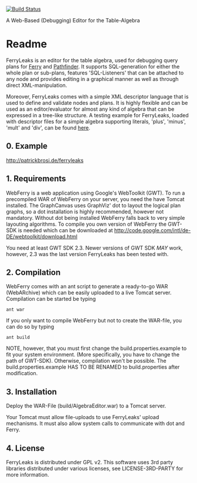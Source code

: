 [![Build Status](https://travis-ci.org/patrickbr/ferryleaks.svg?branch=master)](https://travis-ci.org/patrickbr/ferryleaks)

A Web-Based (Debugging) Editor for the Table-Algebra

# Readme #

FerryLeaks is an editor for the table algebra, used for debugging query plans for [Ferry](http://db.inf.uni-tuebingen.de/projects/Ferry.html) and [Pathfinder](http://db.inf.uni-tuebingen.de/projects/Pathfinder.html). It supports SQL-generation for either the whole plan or sub-plans, features 'SQL-Listeners' that can be attached to any node and provides editing in a graphical manner as well as through direct XML-manipulation.

Moreover, FerryLeaks comes with a simple XML descriptor language that is used to define and validate nodes and plans. It is highly flexible and can be used as an editor/evaluator for almost any kind of algebra that can be expressed in a tree-like structure. A testing example for FerryLeaks, loaded with descriptor files for a simple algebra supporting literals, 'plus', 'minus', 'mult' and 'div', can be found [here](http://patrickbrosi.de/algebraeditor/).

## 0. Example ##

http://patrickbrosi.de/ferryleaks


## 1. Requirements ##

WebFerry is a web application using Google's WebToolkit (GWT). To run a precompiled WAR
of WebFerry on your server, you need the have Tomcat installed.
The GraphCanvas uses GraphViz' dot to layout the logical plan graphs, so a dot installation
is highly recommended, however not mandatory. Without dot being installed WebFerry falls back
to very simple layouting algorithms.
To compile you own version of WebFerry the GWT-SDK is needed which can be downloaded at
http://code.google.com/intl/de-DE/webtoolkit/download.html

You need at least GWT SDK 2.3. Newer versions of GWT SDK _MAY_ work, however, 2.3 was the last version
FerryLeaks has been tested with.

## 2. Compilation ##

WebFerry comes with an ant script to generate a ready-to-go WAR (WebARchive) which can be easily
uploaded to a live Tomcat server. Compilation can be started be typing

    ant war

If you only want to compile WebFerry but not to create the WAR-file, you can do so by typing

    ant build

NOTE, however, that you must first change the build.properties.example to fit your system environment.
(More specifically, you have to change the path of GWT-SDK). Otherwise, compilation won't be possible.
The build.properties.example  HAS TO BE RENAMED  to build.properties after modification.

## 3. Installation ##

Deploy the WAR-File (build/AlgebraEditor.war) to a Tomcat server.

Your Tomcat must allow file-uploads to use FerryLeaks' upload mechanisms. It must also allow
system calls to communicate with dot and Ferry.

## 4. License ##

FerryLeaks is distributed under GPL v2. This software uses 3rd party libraries distributed under various licenses,
see LICENSE-3RD-PARTY for more information.
